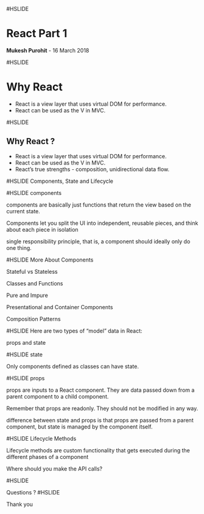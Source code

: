 #HSLIDE

# React Part 1

<span class="primary"><strong>Mukesh Purohit</strong></span> - 16 March 2018
 
#HSLIDE

# Why React

- React is a view layer that uses virtual DOM for performance.<!-- .element: class="fragment" -->
- React can be used as the V in MVC.<!-- .element: class="fragment" -->

#HSLIDE

## Why React ?

- React is a view layer that uses virtual DOM for performance.<!-- .element: class="fragment" -->
- React can be used as the V in MVC.<!-- .element: class="fragment" -->
- React’s true strengths - composition, unidirectional data flow.<!-- .element: class="fragment" -->


#HSLIDE
Components, State and Lifecycle

#HSLIDE
components

components are basically just functions that return the view based on the current state.

Components let you split the UI into independent, reusable pieces, and think about each piece in isolation

single responsibility principle, that is, a component should ideally only do one thing.


#HSLIDE
More About Components

Stateful vs Stateless

Classes and Functions

Pure and Impure

Presentational and Container Components

Composition Patterns

#HSLIDE
Here are two types of “model” data in React:

props and state

#HSLIDE
state

Only components defined as classes can have state.

#HSLIDE
props

props are inputs to a React component. They are data passed down from a parent component to a child component. 

Remember that props are readonly. They should not be modified in any way.

difference between state and props is that props are passed from a parent component, but state is managed by the component itself.

#HSLIDE
Lifecycle Methods

Lifecycle methods are custom functionality that gets executed during the different phases of a component

Where should you make the API calls?

#HSLIDE

Questions ?
#HSLIDE

Thank you
